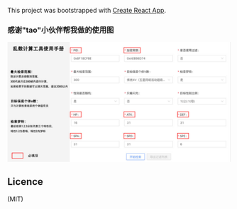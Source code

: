 This project was bootstrapped with [Create React App](https://github.com/facebook/create-react-app).

### 感谢"tao"小伙伴帮我做的使用图

![image](./tool/tool.jpg)

## Licence

(MIT)
